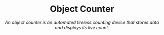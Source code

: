 <h1 align="center">Object Counter</h1>
<div align="center">
<i>An object counter is an automated tireless counting device that stores data and displays its live count.</i>

